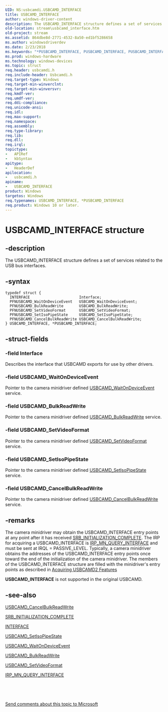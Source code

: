 ```yaml
---
UID: NS:usbcamdi.USBCAMD_INTERFACE
title: USBCAMD_INTERFACE
author: windows-driver-content
description: The USBCAMD_INTERFACE structure defines a set of services related to the USB bus interfaces.
old-location: stream\usbcamd_interface.htm
old-project: stream
ms.assetid: 864dbe8d-2771-4532-8a50-ed1bf5286658
ms.author: windowsdriverdev
ms.date: 2/23/2018
ms.keywords: "*PUSBCAMD_INTERFACE, PUSBCAMD_INTERFACE, PUSBCAMD_INTERFACE structure pointer [Streaming Media Devices], USBCAMD_INTERFACE, USBCAMD_INTERFACE structure [Streaming Media Devices], stream.usbcamd_interface, usbcamdi/PUSBCAMD_INTERFACE, usbcamdi/USBCAMD_INTERFACE, usbcmdpr_113d60d6-c353-468a-9c3d-801c76caf7be.xml"
ms.prod: windows-hardware
ms.technology: windows-devices
ms.topic: struct
req.header: usbcamdi.h
req.include-header: Usbcamdi.h
req.target-type: Windows
req.target-min-winverclnt: 
req.target-min-winversvr: 
req.kmdf-ver: 
req.umdf-ver: 
req.ddi-compliance: 
req.unicode-ansi: 
req.idl: 
req.max-support: 
req.namespace: 
req.assembly: 
req.type-library: 
req.lib: 
req.dll: 
req.irql: 
topictype:
-	APIRef
-	kbSyntax
apitype:
-	HeaderDef
apilocation:
-	usbcamdi.h
apiname:
-	USBCAMD_INTERFACE
product: Windows
targetos: Windows
req.typenames: USBCAMD_INTERFACE, *PUSBCAMD_INTERFACE
req.product: Windows 10 or later.
---
```


# USBCAMD_INTERFACE structure


## -description


The USBCAMD_INTERFACE structure defines a set of services related to the USB bus interfaces.


## -syntax


````
typedef struct {
  INTERFACE                      Interface;
  PFNUSBCAMD_WaitOnDeviceEvent   USBCAMD_WaitOnDeviceEvent;
  PFNUSBCAMD_BulkReadWrite       USBCAMD_BulkReadWrite;
  PFNUSBCAMD_SetVideoFormat      USBCAMD_SetVideoFormat;
  PFNUSBCAMD_SetIsoPipeState     USBCAMD_SetIsoPipeState;
  PFNUSBCAMD_CancelBulkReadWrite USBCAMD_CancelBulkReadWrite;
} USBCAMD_INTERFACE, *PUSBCAMD_INTERFACE;
````


## -struct-fields




### -field Interface

Describes the interface that USBCAMD exports for use by other drivers.


### -field USBCAMD_WaitOnDeviceEvent

Pointer to the camera minidriver defined <a href="https://msdn.microsoft.com/library/windows/hardware/ff568638">USBCAMD_WaitOnDeviceEvent</a> service.


### -field USBCAMD_BulkReadWrite

Pointer to the camera minidriver defined <a href="https://msdn.microsoft.com/library/windows/hardware/ff568577">USBCAMD_BulkReadWrite</a> service.


### -field USBCAMD_SetVideoFormat

Pointer to the camera minidriver defined <a href="https://msdn.microsoft.com/library/windows/hardware/ff568634">USBCAMD_SetVideoFormat</a> service.


### -field USBCAMD_SetIsoPipeState

Pointer to the camera minidriver defined <a href="https://msdn.microsoft.com/library/windows/hardware/ff568629">USBCAMD_SetIsoPipeState</a> service.


### -field USBCAMD_CancelBulkReadWrite

Pointer to the camera minidriver defined <a href="https://msdn.microsoft.com/library/windows/hardware/ff568580">USBCAMD_CancelBulkReadWrite</a> service.


## -remarks



The camera minidriver may obtain the USBCAMD_INTERFACE entry points at any point after it has received <a href="https://msdn.microsoft.com/library/windows/hardware/ff568182">SRB_INITIALIZATION_COMPLETE</a>. The IRP for acquiring a USBCAMD_INTERFACE is <a href="https://msdn.microsoft.com/library/windows/hardware/ff551687">IRP_MN_QUERY_INTERFACE</a> and must be sent at IRQL = PASSIVE_LEVEL. Typically, a camera minidriver obtains the addresses of the USBCAMD_INTERFACE entry points once toward the end of the initialization of the camera minidriver. The members of the USBCAMD_INTERFACE structure are filled with the minidriver's entry points as described in <a href="https://msdn.microsoft.com/39db38a8-8279-4c61-9010-cc6d4767efc2">Acquiring USBCAMD2 Features</a>


<b>USBCAMD_INTERFACE</b> is not supported in the original USBCAMD.




## -see-also

<a href="https://msdn.microsoft.com/library/windows/hardware/ff568580">USBCAMD_CancelBulkReadWrite</a>



<a href="https://msdn.microsoft.com/library/windows/hardware/ff568182">SRB_INITIALIZATION_COMPLETE</a>



<a href="..\wdm\ns-wdm-_interface.md">INTERFACE</a>



<a href="https://msdn.microsoft.com/library/windows/hardware/ff568629">USBCAMD_SetIsoPipeState</a>



<a href="https://msdn.microsoft.com/library/windows/hardware/ff568638">USBCAMD_WaitOnDeviceEvent</a>



<a href="https://msdn.microsoft.com/library/windows/hardware/ff568577">USBCAMD_BulkReadWrite</a>



<a href="https://msdn.microsoft.com/library/windows/hardware/ff568634">USBCAMD_SetVideoFormat</a>



<a href="https://msdn.microsoft.com/library/windows/hardware/ff551687">IRP_MN_QUERY_INTERFACE</a>



 

 

<a href="mailto:wsddocfb@microsoft.com?subject=Documentation%20feedback [stream\stream]:%20USBCAMD_INTERFACE structure%20 RELEASE:%20(2/23/2018)&amp;body=%0A%0APRIVACY STATEMENT%0A%0AWe use your feedback to improve the documentation. We don't use your email address for any other purpose, and we'll remove your email address from our system after the issue that you're reporting is fixed. While we're working to fix this issue, we might send you an email message to ask for more info. Later, we might also send you an email message to let you know that we've addressed your feedback.%0A%0AFor more info about Microsoft's privacy policy, see http://privacy.microsoft.com/en-us/default.aspx." title="Send comments about this topic to Microsoft">Send comments about this topic to Microsoft</a>

